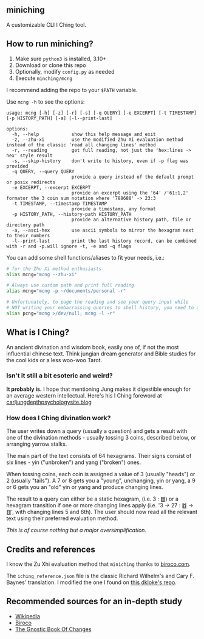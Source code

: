 ## miniching

A customizable CLI I Ching tool.

## How to run miniching?

1. Make sure `python3` is installed, 3.10+
2. Download or clone this repo
3. Optionally, modify `config.py` as needed
4. Execute `minching/mcng`

I recommend adding the repo to your `$PATH` variable.

Use `mcng -h` to see the options:

```
usage: mcng [-h] [-z] [-r] [-s] [-q QUERY] [-e EXCERPT] [-t TIMESTAMP] [-p HISTORY_PATH] [-a] [-l--print-last]

options:
  -h, --help            show this help message and exit
  -z, --zhu-xi          use the modified Zhu Xi evaluation method instead of the classic 'read all changing lines' method
  -r, --reading         get full reading, not just the 'hex:lines -> hex' style result
  -s, --skip-history    don't write to history, even if -p flag was provided
  -q QUERY, --query QUERY
                        provide a query instead of the default prompt or posix redirects
  -e EXCERPT, --excerpt EXCERPT
                        provide an excerpt using the '64' /'61:1,2' formator the 3 coin sum notation where '788688' -> 23:3
  -t TIMESTAMP, --timestamp TIMESTAMP
                        provide a timestamp, any format
  -p HISTORY_PATH, --history-path HISTORY_PATH
                        provide an alternative history path, file or directory path
  -a, --asci-hex        use ascii symbols to mirror the hexagram next to their numbers
  -l--print-last        print the last history record, can be combined with -r and -p.will ignore -t, -e and -q flags
```

You can add some shell functions/aliases to fit your needs, i.e.:

```bash
# for the Zhu Xi method enthusiasts
alias mcng="mcng --zhu-xi"

# Always use custom path and print full reading
alias mcng="mcng -p ~/documents/personal -r"

# Unfortunately, to page the reading and see your query input while
# NOT writing your embarrassing queries to shell history, you need to get hacky
alias pcng="mcng >/dev/null; mcng -l -r"
```

## What is I Ching?

An ancient divination and wisdom book, easily one of, if not the most
influential chinese text. Think jungian dream generator and Bible
studies for the cool kids or a less woo-woo Tarot.

### Isn't it still a bit esoteric and weird?

**It probably is.** I hope that mentioning Jung makes it digestible enough for
an average western intellectual. Here's his I Ching foreword at
[carljungdepthpsychologysite.blog](https://carljungdepthpsychologysite.blog/2020/02/03/foreword-to-the-i-ching-by-carl-gustav-jung/)

### How does I Ching divination work?

The user writes down a query (usually a question) and gets a result with one
of the divination methods - usually tossing 3 coins, described below, or
arranging yarrow stalks.

The main part of the text consists of 64 hexagrams.
Their signs consist of six lines - yin ("unbroken") and yang ("broken") ones.

When tossing coins, each coin is assigned a value of 3 (usually "heads") or
2 (usually "tails"). A 7 or 8 gets you a "young", unchanging, yin or yang,
a 9 or 6 gets you  an "old" yin or yang and produce changing lines.

The result to a query can either be a static hexagram, (i.e. 3 : ䷂) or a
hexagram transition if one or more changing lines apply
(i.e. '3 -> 27 : ䷂ -> ䷚', with changing lines 5 and 6th).
The user should now read all the relevant text using their  preferred
evaluation method.

*This is of course nothing but a major oversimplification.*

## Credits and references

I know the Zu Xhi evaluation method that `miniching` thanks to
[biroco.com](https://www.biroco.com/yijing/basics.htm).

The `iching_reference.json` file is the classic
Richard Wilhelm's and Cary F. Baynes' translation.
I modified the one I found on [this dkloke's repo](https://github.com/dkloke/I-Ching-ref/blob/master/iChing.json).

## Recommended sources for an in-depth study

* [Wikipedia](https://en.wikipedia.org/wiki/I_Ching)
* [Biroco](https://www.biroco.com/yijing/index.htm)
* [The Gnostic Book Of Changes](https://www.jamesdekorne.com/GBCh/GBCh.htm)
